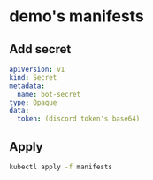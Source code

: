 # demo's manifests

## Add secret
```yaml
apiVersion: v1
kind: Secret
metadata:
  name: bot-secret
type: Opaque
data:
  token: (discord token's base64)
```

## Apply
```sh
kubectl apply -f manifests
```
